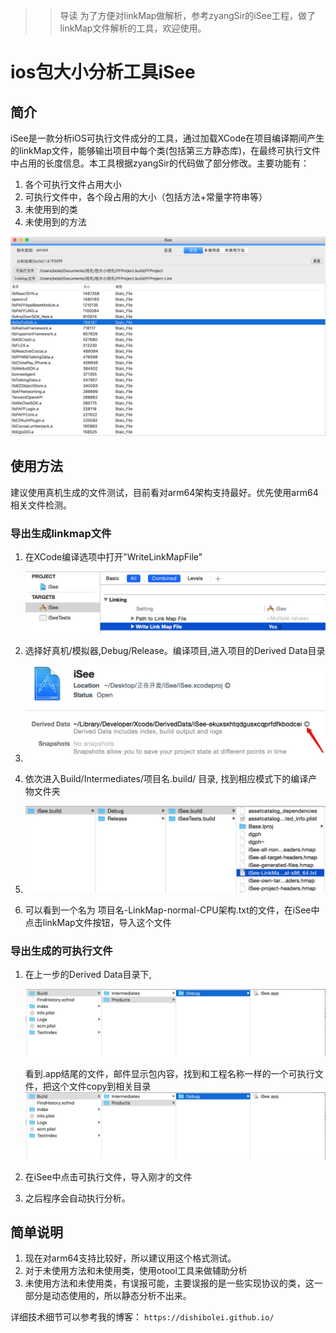 

>> 导读
>> 为了方便对linkMap做解析，参考zyangSir的iSee工程，做了linkMap文件解析的工具，欢迎使用。
>> 

<!--more-->

# ios包大小分析工具iSee

## 简介

iSee是一款分析iOS可执行文件成分的工具，通过加载XCode在项目编译期间产生的linkMap文件，能够输出项目中每个类(包括第三方静态库)，在最终可执行文件中占用的长度信息。本工具根据zyangSir的代码做了部分修改。主要功能有：

1. 各个可执行文件占用大小
2. 可执行文件中，各个段占用的大小（包括方法+常量字符串等）
3. 未使用到的类
4. 未使用到的方法

![iSee_detai](iSee_detail.png)

## 使用方法

建议使用真机生成的文件测试，目前看对arm64架构支持最好。优先使用arm64相关文件检测。

### 导出生成linkmap文件

1. 在XCode编译选项中打开"WriteLinkMapFile"

    ![image](./iSee_step1.png) 
    
2. 选择好真机/模拟器,Debug/Release。编译项目,进入项目的Derived Data目录  
3.  
    ![image](./iSee_step2.png) 
    
3.  依次进入Build/Intermediates/项目名.build/  目录, 找到相应模式下的编译产物文件夹 
4. 
   ![image](./iSee_step3.png) 
   
4. 可以看到一个名为 项目名-LinkMap-normal-CPU架构.txt的文件，在iSee中点击linkMap文件按钮，导入这个文件 

### 导出生成的可执行文件

1. 在上一步的Derived Data目录下,

   ![image](./iSee_step5.png) 

   看到.app结尾的文件，邮件显示包内容，找到和工程名称一样的一个可执行文件，把这个文件copy到相关目录
   ![image](./iSee_step5.png)
   
2. 在iSee中点击可执行文件，导入刚才的文件
3. 之后程序会自动执行分析。


## 简单说明

1. 现在对arm64支持比较好，所以建议用这个格式测试。
2. 对于未使用方法和未使用类，使用otool工具来做辅助分析
3. 未使用方法和未使用类，有误报可能，主要误报的是一些实现协议的类，这一部分是动态使用的，所以静态分析不出来。

详细技术细节可以参考我的博客：
`https://dishibolei.github.io/`

